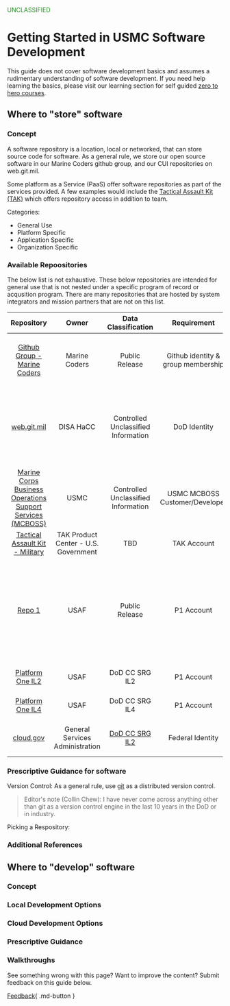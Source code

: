 <p style="color:#228B22">UNCLASSIFIED</p>

<!--- USMC Developer Guide --->
# Getting Started in USMC Software Development

This guide does not cover software development basics and assumes a rudimentary understanding of software development. If you need help learning the basics, please visit our learning section for self guided [zero to hero courses](learn.md).

<!--- Where to store software --->
## Where to "store" software

### Concept

A software repository is a location, local or networked, that can store source code for software. As a general rule, we store our open source software in our Marine Coders github group, and our CUI repositories on web.git.mil.

Some platform as a Service (PaaS) offer software repositories as part of the services provided. A few examples would include the [Tactical Assault Kit (TAK)](https://tak.gov/) which offers repository access in addition to team. 

Categories:

- General Use
- Platform Specific
- Application Specific
- Organization Specific

### Available Repoositories

The below list is not exhaustive. These below repositories are intended for general use that is not nested under a specific program of record or acqusition program. There are many repositories that are hosted by system integrators and mission partners that are not on this list. 

| Repository | Owner | Data Classification  | Requirement | Description |
|:----------:|:-----:|:--------------:|:-----------:|:-----------:|
| [Github Group - Marine Coders](https://github.com/marinecoders/) | Marine Coders | Public Release | Github identity & group membership | Open source and unclassified public release projects  |
| [web.git.mil](https://web.git.mil)  | DISA HaCC | Controlled Unclassified Information | DoD Identity | General Purpose repository, available to all DoD. [MIU Group](https://web.git.mil/USG/DOD/USMC/MFR/MIU) - [Marine Coders Group](https://web.git.mil/marine-coders)  |
| [Marine Corps Business Operations Support Services (MCBOSS)](https://gitlab.adts.usmc.mil/) | USMC | Controlled Unclassified Information | USMC MCBOSS Customer/Developer | Available as a platform for funded requirements |
| [Tactical Assault Kit - Military](https://tak.gov) | TAK Product Center - U.S. Government | TBD | TAK Account | Available for TAK-mil development |
| [Repo 1](https://repo1.dso.mil) | USAF | Public Release | P1 Account | The central repository for the source code to create hardened and evaluated containers for the DoD. Open to anyone with P1 Account. |
| [Platform One IL2](https://code.il2.dso.mil) | USAF | DoD CC SRG IL2 | P1 Account | Available to USAF P1 customers |
| [Platform One IL4](https://code.il4.dso.mil) | USAF | DoD CC SRG IL4 | P1 Account | Available to USAF P1 customers |
| [cloud.gov](https://cloud.gov/docs/ops/repos/) | General Services Administration | [DoD CC SRG IL2](https://cloud.gov/docs/overview/portfolio-analysis/) | Federal Identity | $9300/month for IL2 per one system for prod |
<!--- To Add: Navy Sotware Overmatch --->
 
### Prescriptive Guidance for software 

Version Control: As a general rule, use [git](https://git-scm.com/) as a distributed version control. 

> Editor's note (Collin Chew): I have never come across anything other than git as a version control engine in the last 10 years in the DoD or in industry. 

Picking a Respository: 




### Additional References

<!--- Where to Develop --->
## Where to "develop" software

### Concept

### Local Development Options

### Cloud Development Options

### Prescriptive Guidance

### Walkthroughs




See something wrong with this page? Want to improve the content? Submit feedback on this guide below.

[Feedback](https://github.com/marinecoders/marines.dev/issues){ .md-button }